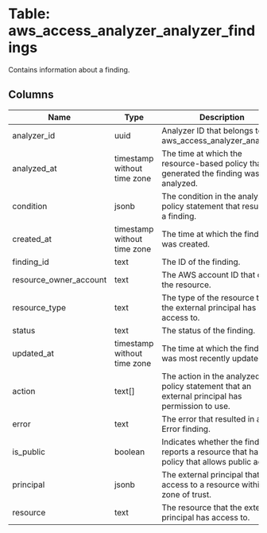 
# Table: aws_access_analyzer_analyzer_findings
Contains information about a finding.
## Columns
| Name        | Type           | Description  |
| ------------- | ------------- | -----  |
|analyzer_id|uuid|Analyzer ID that belongs to aws_access_analyzer_analyzers|
|analyzed_at|timestamp without time zone|The time at which the resource-based policy that generated the finding was analyzed.|
|condition|jsonb|The condition in the analyzed policy statement that resulted in a finding.|
|created_at|timestamp without time zone|The time at which the finding was created.|
|finding_id|text|The ID of the finding.|
|resource_owner_account|text|The AWS account ID that owns the resource.|
|resource_type|text|The type of the resource that the external principal has access to.|
|status|text|The status of the finding.|
|updated_at|timestamp without time zone|The time at which the finding was most recently updated.|
|action|text[]|The action in the analyzed policy statement that an external principal has permission to use.|
|error|text|The error that resulted in an Error finding.|
|is_public|boolean|Indicates whether the finding reports a resource that has a policy that allows public access.|
|principal|jsonb|The external principal that has access to a resource within the zone of trust.|
|resource|text|The resource that the external principal has access to.|
